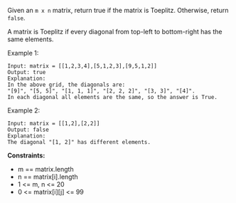 Given an `m x n` matrix, return true if the matrix is Toeplitz. Otherwise, return `false`.

A matrix is Toeplitz if every diagonal from top-left to bottom-right has the same elements.

Example 1:
```aidl
Input: matrix = [[1,2,3,4],[5,1,2,3],[9,5,1,2]]
Output: true
Explanation:
In the above grid, the diagonals are:
"[9]", "[5, 5]", "[1, 1, 1]", "[2, 2, 2]", "[3, 3]", "[4]".
In each diagonal all elements are the same, so the answer is True.
```
Example 2:
```aidl
Input: matrix = [[1,2],[2,2]]
Output: false
Explanation:
The diagonal "[1, 2]" has different elements.
```
**Constraints:**

- m == matrix.length
- n == matrix[i].length
- 1 <= m, n <= 20
- 0 <= matrix[i][j] <= 99